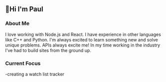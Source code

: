 ## 👋Hi I'm Paul
### About Me
I love working with Node.js and React. I have experience in other languages like C++ and Python. I'm always excited to learn something new and solve unique problems. APIs always excite me! In my time working in the industry I've had to build sites from the ground up.

### Current Focus
-creating a watch list tracker
